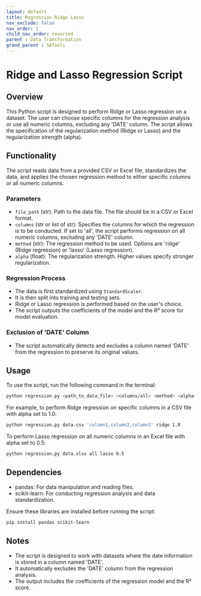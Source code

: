 ```yaml
---
layout: default
title: Regression Ridge Lasso
nav_exclude: false
nav_order: 1
child_nav_order: reversed
parent : Data Transformation
grand_parent : SATools
---
```


# Ridge and Lasso Regression Script

## Overview

This Python script is designed to perform Ridge or Lasso regression on a dataset. The user can choose specific columns for the regression analysis or use all numeric columns, excluding any 'DATE' column. The script allows the specification of the regularization method (Ridge or Lasso) and the regularization strength (alpha).

## Functionality

The script reads data from a provided CSV or Excel file, standardizes the data, and applies the chosen regression method to either specific columns or all numeric columns.

### Parameters

- `file_path` (str): Path to the data file. The file should be in a CSV or Excel format.
- `columns` (str or list of str): Specifies the columns for which the regression is to be conducted. If set to 'all', the script performs regression on all numeric columns, excluding any 'DATE' column.
- `method` (str): The regression method to be used. Options are 'ridge' (Ridge regression) or 'lasso' (Lasso regression).
- `alpha` (float): The regularization strength. Higher values specify stronger regularization.

### Regression Process

- The data is first standardized using `StandardScaler`.
- It is then split into training and testing sets.
- Ridge or Lasso regression is performed based on the user's choice.
- The script outputs the coefficients of the model and the R² score for model evaluation.

### Exclusion of 'DATE' Column

- The script automatically detects and excludes a column named 'DATE' from the regression to preserve its original values.

## Usage

To use the script, run the following command in the terminal:

```bash
python regression.py <path_to_data_file> <columns/all> <method> <alpha>
```

For example, to perform Ridge regression on specific columns in a CSV file with alpha set to 1.0:

```bash
python regression.py data.csv 'column1,column2,column3' ridge 1.0
```

To perform Lasso regression on all numeric columns in an Excel file with alpha set to 0.5:

```bash
python regression.py data.xlsx all lasso 0.5
```

## Dependencies

- pandas: For data manipulation and reading files.
- scikit-learn: For conducting regression analysis and data standardization.

Ensure these libraries are installed before running the script:

```bash
pip install pandas scikit-learn
```

## Notes

- The script is designed to work with datasets where the date information is stored in a column named 'DATE'.
- It automatically excludes the 'DATE' column from the regression analysis.
- The output includes the coefficients of the regression model and the R² score.

